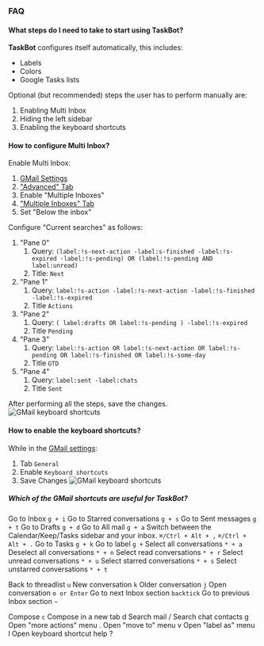 ### FAQ
#### What steps do I need to take to start using TaskBot?
**TaskBot** configures itself automatically, this includes:
* Labels
* Colors
* Google Tasks lists

Optional (but recommended) steps the user has to perform manually are:
1. Enabling Multi Inbox
2. Hiding the left sidebar
3. Enabling the keyboard shortcuts

#### How to configure Multi Inbox?
Enable Multi Inbox:
1.  [GMail Settings](https://mail.google.com/mail/u/0/#settings/general)
2.  ["Advanced" Tab](https://mail.google.com/mail/u/0/#settings/labs)
3.  Enable "Multiple Inboxes"
4.  ["Multiple Inboxes" Tab](https://mail.google.com/mail/u/0/#settings/lighttlist)
5.  Set "Below the inbox"

Configure "Current searches" as follows:

1. "Pane 0"
	1. Query: `(label:!s-next-action -label:s-finished -label:!s-expired -label:!s-pending) OR (label:!s-pending AND label:unread)`
	2. Title: `Next`
1.  "Pane 1" 
	1. Query: `label:!s-action -label:!s-next-action -label:!s-finished -label:!s-expired`
	2. Title `Actions`
1. "Pane 2"
	1. Query: `( label:drafts OR label:!s-pending ) -label:!s-expired`
	1. Title `Pending`
1.  "Pane 3"
	1. Query: `label:!s-action OR label:!s-next-action OR label:!s-pending OR label:!s-finished OR label:!s-some-day`
	1. Title `GTD`
1.  "Pane 4"
	1. Query: `label:sent -label:chats`
	2. Title `Sent`

After performing all the steps, save the changes.
![GMail keyboard shortcuts](/static/images/gmail-multi-inbox.png)

#### How to enable the keyboard shortcuts?
While in the [GMail settings](https://mail.google.com/mail/u/0/#settings/general):
1. Tab `General`
2. Enable `Keyboard shortcuts`
3. Save Changes
![GMail keyboard shortcuts](/static/images/gmail-keyboard.png)
##### Which of the GMail shortcuts are useful for TaskBot?
Go to Inbox `g + i`
Go to Starred conversations `g + s`
Go to Sent messages `g + t`
Go to Drafts `g + d`
Go to All mail `g + a`
Switch between the Calendar/Keep/Tasks sidebar and your inbox.
`⌘/Ctrl + Alt + ,`
`⌘/Ctrl + Alt + .`
Go to Tasks `g + k`
Go to label `g +`
Select all conversations `* + a`
Deselect all conversations `* + n`
Select read conversations `* + r`
Select unread conversations `* + u`
Select starred conversations `* + s`
Select unstarred conversations `* + t`

Back to threadlist `u`
New conversation `k`
Older conversation `j`
Open conversation `o or Enter`
Go to next Inbox section `backtick`
Go to previous Inbox section `~`

Compose `c`
Compose in a new tab d
Search mail /
Search chat contacts g
Open "more actions" menu .
Open "move to" menu v
Open "label as" menu l
Open keyboard shortcut help ?
<!--stackedit_data:
eyJoaXN0b3J5IjpbLTUyMjM3MjQ3OSwxNjE0MjM1NDMwLDExOD
U0MjE1MDJdfQ==
-->